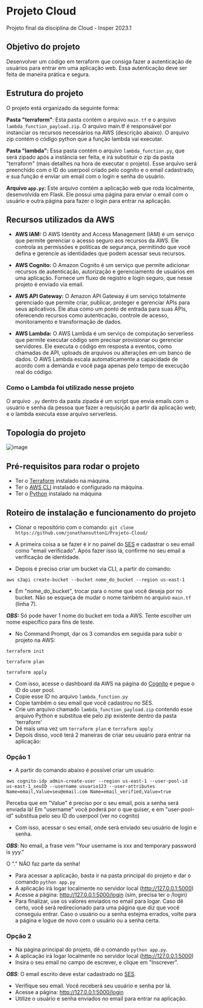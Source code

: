 # Projeto Cloud
Projeto final da disciplina de Cloud - Insper 2023.1

## Objetivo do projeto
Desenvolver um código em terraform que consiga fazer a autenticação de usuários para entrar em uma aplicação web. Essa autenticação deve ser feita de maneira prática e segura.

## Estrutura do projeto
O projeto está organizado da seguinte forma:

**Pasta "terraform"**: Esta pasta contém o arquivo ```main.tf``` e o arquivo ```lambda_function_payload.zip```. O arquivo main.tf é responsável por instanciar os recursos necessários na AWS (descrição abaixo). O arquivo zip contém o código python que a função lambda vai executar.

**Pasta "lambda":** Essa pasta contém o arquivo ```lambda_function.py```, que será zipado após a instância ser feita, e irá substituir o zip da pasta "terraform" (mais detalhes na hora de executar o projeto). Esse arquivo será preenchido com o ID do userpool criado pelo cognito e o email cadastrado, e sua função é enviar um email com o login e senha do usuário.

**Arquivo ```app.py```:** Este arquivo contém a aplicação web que roda localmente, desenvolvida em Flask. Ele possui uma página para enviar o email com o usuário e outra página para fazer o login para entrar na aplicação.

## Recursos utilizados da AWS
- **AWS IAM:** O AWS Identity and Access Management (IAM) é um serviço que permite gerenciar o acesso seguro aos recursos da AWS. Ele controla as permissões e políticas de segurança, permitindo que você defina e gerencie as identidades que podem acessar seus recursos.

- **AWS Cognito:** O Amazon Cognito é um serviço que permite adicionar recursos de autenticação, autorização e gerenciamento de usuários em uma aplicação. Fornece um fluxo de registro e login seguro, que nesse projeto é enviado via email.

- **AWS API Gateway:** O Amazon API Gateway é um serviço totalmente gerenciado que permite criar, publicar, proteger e gerenciar APIs para seus aplicativos. Ele atua como um ponto de entrada para suas APIs, oferecendo recursos como autenticação, controle de acesso, monitoramento e transformação de dados.

- **AWS Lambda:** O AWS Lambda é um serviço de computação serverless que permite executar código sem precisar provisionar ou gerenciar servidores. Ele executa o código em resposta a eventos, como chamadas de API, uploads de arquivos ou alterações em um banco de dados. O AWS Lambda escala automaticamente a capacidade de acordo com a demanda e você paga apenas pelo tempo de execução real do código.

### Como o Lambda foi utilizado nesse projeto
O arquivo ```.py``` dentro da pasta zipada é um script que envia emails com o usuário e senha da pessoa que fazer a requisição a partir da aplicação web, e o lambda executa esse arquivo serverless.

## Topologia do projeto 
![image](https://github.com/jonathansutton1/Projeto-Cloud/assets/62657975/f218dec1-af09-41b0-b7c8-2508c460aebd)

## Pré-requisitos para rodar o projeto
- Ter o [Terraform](https://developer.hashicorp.com/terraform/tutorials/aws-get-started/install-cli) instalado na máquina.
- Ter o [AWS CLI](https://docs.aws.amazon.com/cli/latest/userguide/getting-started-install.html) instalado e configurado na máquina.
- Ter o [Python](https://www.python.org/) instalado na máquina

## Roteiro de instalação e funcionamento do projeto

- Clonar o repositório com o comando:
```git clone https://github.com/jonathansutton1/Projeto-Cloud/```

- A primeira coisa a se fazer é ir no painel do [SES](https://us-east-1.console.aws.amazon.com/ses/home?region=us-east-1#/account) e cadastrar o seu email como "email verificado". Após fazer isso lá, confirme no seu email a verificação de identidade.
- Depois é preciso criar um bucket via CLI, a partir do comando:

```aws s3api create-bucket --bucket nome_do_bucket --region us-east-1```
- Em "nome_do_bucket", trocar para o nome que você deseja por no bucket. Não se esqueça de mudar o nome também no arquivo ```main.tf``` (linha 7).

***OBS:*** Só pode haver 1 nome do bucket em toda a AWS. Tente escolher um nome específico para fins de teste.

- No Command Prompt, dar os 3 comandos em seguida para subir o projeto na AWS:

 ```terraform init```
 
 ```terraform plan```
 
 ```terraform apply```
 
- Com isso, acesse o dashboard da AWS na página do [Cognito](https://us-east-1.console.aws.amazon.com/cognito/v2/idp/user-pools?region=us-east-1) e pegue o ID do user pool.
- Copie esse ID no arquivo ```lambda_function.py```
- Copie também o seu email que você cadastrou no SES.
- Crie um arquivo chamado ```lambda_function_payload.zip``` contendo esse arquivo Python e substitua ele pelo zip existente dentro da pasta 'terraform'
- Dê mais uma vez um  ```terraform plan``` e ```terraform apply```
- Depois disso, você terá 2 maneiras de criar seu usuário para entrar na aplicação:

### Opção 1
- A partir do comando abaixo é possível criar um usuário:

 ```aws cognito-idp admin-create-user --region us-east-1 --user-pool-id us-east-1_seuID --username usuario123 --user-attributes Name=email,Value=seu@email.com Name=email_verified,Value=true```
 
 Perceba que em "Value" é preciso por o seu email, pois a senha será enviada lá! Em "username" você poderá por o que quiser, e em "user-pool-id" substitua pelo seu ID do userpool (ver no cognito)
 
 - Com isso, acessar o seu email, onde será enviado seu usuário de login e senha.
 
 ***OBS***: No email, a frase vem "Your username is xxx and temporary password is yyy."
 
 O "." NÃO faz parte da senha!

- Para acessar a aplicação, basta ir na pasta principal do projeto e dar o comando  ```python app.py```
- A aplicação irá logar localmente no servidor local (http://127.0.0.1:5000)
- Acesse a página: http://127.0.0.1:5000/login (sim, precisa ter o /login)
- Para finalizar, use os valores enviados no email para logar. Caso dê certo, você será redirecionado para uma página que diz que você conseguiu entrar. Caso o usuário ou a senha estejma errados, volte para a página e logue de novo com o usuário ou a senha certa.

### Opção 2 
- Na página principal do projeto, dê o comando ```python app.py```.
- A aplicação irá logar localmente no servidor local (http://127.0.0.1:5000)
- Insira o seu email no campo de escrever, e clique em "Inscrever".

 ***OBS***: O email escrito deve estar cadastrado no [SES](https://us-east-1.console.aws.amazon.com/ses/home?region=us-east-1#/account).
 
- Verifique seu email. Você receberá seu usuário e senha por lá.
- Acesse a página: http://127.0.0.1:5000/login
- Utilize o usuário e senha enviados no email para entrar na aplicação.







